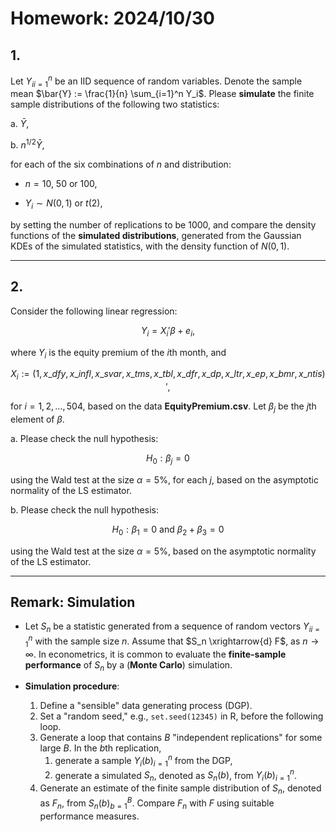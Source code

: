 # Homework: 2024/10/30

## 1. 

Let ${Y_i}_{i=1}^n$ be an IID sequence of random variables. Denote the sample mean $\bar{Y} := \frac{1}{n} \sum_{i=1}^n Y_i$. Please **simulate** the finite sample distributions of the following two statistics:

   a. $\bar{Y}$,
   
   b. $n^{1/2} \bar{Y}$,

for each of the six combinations of $n$ and distribution:

   - $n = 10$, 50 or 100,
   
   - $Y_i \sim N(0,1)$ or $t(2)$,

by setting the number of replications to be 1000, and compare the density functions of the **simulated distributions**, generated from the Gaussian KDEs of the simulated statistics, with the density function of $N(0,1)$.

---

## 2. 

Consider the following linear regression:

$$
Y_i = X_i' \beta + e_i,
$$

where $Y_i$ is the equity premium of the $i$th month, and 

$$
X_i := (1, x\_dfy, x\_infl, x\_svar, x\_tms, x\_tbl, x\_dfr, x\_dp, x\_ltr, x\_ep, x\_bmr, x\_ntis)',
$$

for $i = 1, 2, \dots, 504$, based on the data **EquityPremium.csv**. Let $\beta_j$ be the $j$th element of $\beta$.

   a. Please check the null hypothesis:

$$
H_0 : \beta_j = 0
$$

using the Wald test at the size $\alpha = 5\%$, for each $j$, based on the asymptotic normality of the LS estimator.

   b. Please check the null hypothesis:

$$
H_0 : \beta_1 = 0 \text{ and } \beta_2 + \beta_3 = 0
$$

using the Wald test at the size $\alpha = 5\%$, based on the asymptotic normality of the LS estimator.

---

## Remark: Simulation

- Let $S_n$ be a statistic generated from a sequence of random vectors ${Y_i}_{i=1}^n$ with the sample size $n$. Assume that $S_n \xrightarrow{d} F$, as $n \rightarrow \infty$. In econometrics, it is common to evaluate the **finite-sample performance** of $S_n$ by a (**Monte Carlo**) simulation.

- **Simulation procedure**:
  1. Define a "sensible" data generating process (DGP).
  2. Set a "random seed," e.g., `set.seed(12345)` in R, before the following loop.
  3. Generate a loop that contains $B$ "independent replications" for some large $B$. In the $b$th replication,
     1. generate a sample ${Y_i(b)}_{i=1}^n$ from the DGP,
     2. generate a simulated $S_n$, denoted as $S_n(b)$, from ${Y_i(b)}_{i=1}^n$.
  4. Generate an estimate of the finite sample distribution of $S_n$, denoted as $F_n$, from ${S_n(b)}_{b=1}^B$. Compare $F_n$ with $F$ using suitable performance measures. 
